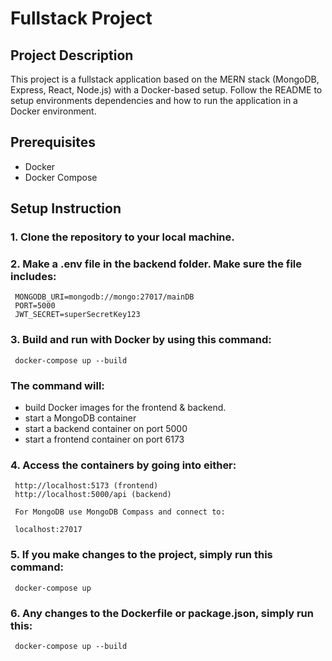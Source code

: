 # Fullstack Project

## Project Description
This project is a fullstack application based on the MERN stack (MongoDB, Express, React, Node.js) with a Docker-based setup. Follow the README to setup environments dependencies and how to run the application in a Docker environment.

## Prerequisites
- Docker
- Docker Compose

## Setup Instruction
### 1. Clone the repository to your local machine.

### 2. Make a .env file in the backend folder. Make sure the file includes:
     MONGODB_URI=mongodb://mongo:27017/mainDB
     PORT=5000
     JWT_SECRET=superSecretKey123

### 3. Build and run with Docker by using this command:
     docker-compose up --build
    
### The command will:
- build Docker images for the frontend & backend.
- start a MongoDB container
- start a backend container on port 5000
- start a frontend container on port 6173

### 4. Access the containers by going into either: 
     http://localhost:5173 (frontend)
     http://localhost:5000/api (backend)
     
     For MongoDB use MongoDB Compass and connect to:

     localhost:27017

### 5. If you make changes to the project, simply run this command:
     docker-compose up

### 6. Any changes to the Dockerfile or package.json, simply run this:
     docker-compose up --build

